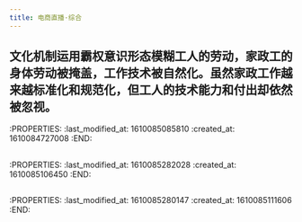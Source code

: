```yaml
---
title: 电商直播·综合
---
```


## 文化机制运用霸权意识形态模糊工人的劳动，家政工的身体劳动被掩盖，工作技术被自然化。虽然家政工作越来越标准化和规范化，但工人的技术能力和付出却依然被忽视。
:PROPERTIES:
:last_modified_at: 1610085085810
:created_at: 1610084727008
:END:
##
:PROPERTIES:
:last_modified_at: 1610085282028
:created_at: 1610085106450
:END:
##
:PROPERTIES:
:last_modified_at: 1610085280147
:created_at: 1610085111606
:END:
